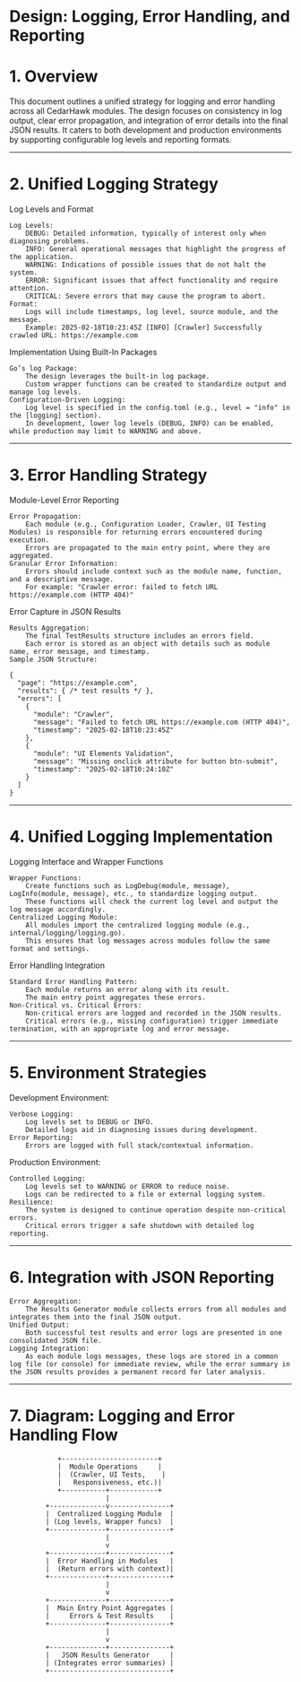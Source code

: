 Design: Logging, Error Handling, and Reporting
==========================
# 1. Overview

This document outlines a unified strategy for logging and error handling across all CedarHawk modules. The design focuses on consistency in log output, clear error propagation, and integration of error details into the final JSON results. It caters to both development and production environments by supporting configurable log levels and reporting formats.

---

# 2. Unified Logging Strategy
Log Levels and Format

    Log Levels:
        DEBUG: Detailed information, typically of interest only when diagnosing problems.
        INFO: General operational messages that highlight the progress of the application.
        WARNING: Indications of possible issues that do not halt the system.
        ERROR: Significant issues that affect functionality and require attention.
        CRITICAL: Severe errors that may cause the program to abort.
    Format:
        Logs will include timestamps, log level, source module, and the message.
        Example: 2025-02-18T10:23:45Z [INFO] [Crawler] Successfully crawled URL: https://example.com

Implementation Using Built-In Packages

    Go’s log Package:
        The design leverages the built-in log package.
        Custom wrapper functions can be created to standardize output and manage log levels.
    Configuration-Driven Logging:
        Log level is specified in the config.toml (e.g., level = "info" in the [logging] section).
        In development, lower log levels (DEBUG, INFO) can be enabled, while production may limit to WARNING and above.

---

# 3. Error Handling Strategy
Module-Level Error Reporting

    Error Propagation:
        Each module (e.g., Configuration Loader, Crawler, UI Testing Modules) is responsible for returning errors encountered during execution.
        Errors are propagated to the main entry point, where they are aggregated.
    Granular Error Information:
        Errors should include context such as the module name, function, and a descriptive message.
        For example: "Crawler error: failed to fetch URL https://example.com (HTTP 404)"

Error Capture in JSON Results

    Results Aggregation:
        The final TestResults structure includes an errors field.
        Each error is stored as an object with details such as module name, error message, and timestamp.
    Sample JSON Structure:

    {
      "page": "https://example.com",
      "results": { /* test results */ },
      "errors": [
        {
          "module": "Crawler",
          "message": "Failed to fetch URL https://example.com (HTTP 404)",
          "timestamp": "2025-02-18T10:23:45Z"
        },
        {
          "module": "UI Elements Validation",
          "message": "Missing onclick attribute for button btn-submit",
          "timestamp": "2025-02-18T10:24:10Z"
        }
      ]
    }

---

# 4. Unified Logging Implementation
Logging Interface and Wrapper Functions

    Wrapper Functions:
        Create functions such as LogDebug(module, message), LogInfo(module, message), etc., to standardize logging output.
        These functions will check the current log level and output the log message accordingly.
    Centralized Logging Module:
        All modules import the centralized logging module (e.g., internal/logging/logging.go).
        This ensures that log messages across modules follow the same format and settings.

Error Handling Integration

    Standard Error Handling Pattern:
        Each module returns an error along with its result.
        The main entry point aggregates these errors.
    Non-Critical vs. Critical Errors:
        Non-critical errors are logged and recorded in the JSON results.
        Critical errors (e.g., missing configuration) trigger immediate termination, with an appropriate log and error message.

---

# 5. Environment Strategies
Development Environment:

    Verbose Logging:
        Log levels set to DEBUG or INFO.
        Detailed logs aid in diagnosing issues during development.
    Error Reporting:
        Errors are logged with full stack/contextual information.

Production Environment:

    Controlled Logging:
        Log levels set to WARNING or ERROR to reduce noise.
        Logs can be redirected to a file or external logging system.
    Resilience:
        The system is designed to continue operation despite non-critical errors.
        Critical errors trigger a safe shutdown with detailed log reporting.

---

# 6. Integration with JSON Reporting

    Error Aggregation:
        The Results Generator module collects errors from all modules and integrates them into the final JSON output.
    Unified Output:
        Both successful test results and error logs are presented in one consolidated JSON file.
    Logging Integration:
        As each module logs messages, these logs are stored in a common log file (or console) for immediate review, while the error summary in the JSON results provides a permanent record for later analysis.

---

# 7. Diagram: Logging and Error Handling Flow

                +------------------------+
                |  Module Operations     |
                |  (Crawler, UI Tests,    |
                |   Responsiveness, etc.)|
                +-----------+------------+
                            |
             +--------------v---------------+
             |  Centralized Logging Module  |
             | (Log levels, Wrapper funcs)  |
             +--------------+---------------+
                            |
                            v
             +--------------+---------------+
             |  Error Handling in Modules   |
             |  (Return errors with context)|
             +--------------+---------------+
                            |
                            v
             +--------------+---------------+
             |  Main Entry Point Aggregates |
             |     Errors & Test Results    |
             +--------------+---------------+
                            |
                            v
             +--------------+---------------+
             |   JSON Results Generator     |
             | (Integrates error summaries) |
             +------------------------------+

